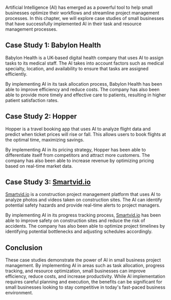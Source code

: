 
Artificial Intelligence (AI) has emerged as a powerful tool to help small businesses optimize their workflows and streamline project management processes. In this chapter, we will explore case studies of small businesses that have successfully implemented AI in their task and resource management processes.

Case Study 1: Babylon Health
----------------------------

Babylon Health is a UK-based digital health company that uses AI to assign tasks to its medical staff. The AI takes into account factors such as medical specialty, location, and availability to ensure that tasks are assigned efficiently.

By implementing AI in its task allocation process, Babylon Health has been able to improve efficiency and reduce costs. The company has also been able to provide more timely and effective care to patients, resulting in higher patient satisfaction rates.

Case Study 2: Hopper
--------------------

Hopper is a travel booking app that uses AI to analyze flight data and predict when ticket prices will rise or fall. This allows users to book flights at the optimal time, maximizing savings.

By implementing AI in its pricing strategy, Hopper has been able to differentiate itself from competitors and attract more customers. The company has also been able to increase revenue by optimizing pricing based on real-time market data.

Case Study 3: [Smartvid.io](http://Smartvid.io)
-----------------------------------------------

[Smartvid.io](http://Smartvid.io) is a construction project management platform that uses AI to analyze photos and videos taken on construction sites. The AI can identify potential safety hazards and provide real-time alerts to project managers.

By implementing AI in its progress tracking process, [Smartvid.io](http://Smartvid.io) has been able to improve safety on construction sites and reduce the risk of accidents. The company has also been able to optimize project timelines by identifying potential bottlenecks and adjusting schedules accordingly.

Conclusion
----------

These case studies demonstrate the power of AI in small business project management. By implementing AI in areas such as task allocation, progress tracking, and resource optimization, small businesses can improve efficiency, reduce costs, and increase productivity. While AI implementation requires careful planning and execution, the benefits can be significant for small businesses looking to stay competitive in today's fast-paced business environment.

